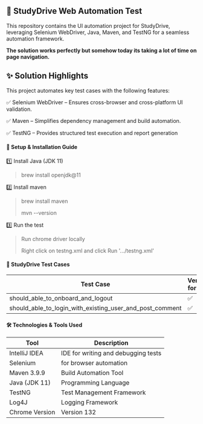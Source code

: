 ## 📌 StudyDrive Web Automation Test

This repository contains the UI automation project for StudyDrive, leveraging Selenium WebDriver, Java, Maven, and TestNG for a seamless automation framework.

**The solution works perfectly but somehow today its taking a lot of time on page navigation.**

## ✨ Solution Highlights
This project automates key test cases with the following features:

✅ Selenium WebDriver – Ensures cross-browser and cross-platform UI validation.

✅ Maven – Simplifies dependency management and build automation.

✅ TestNG – Provides structured test execution and report generation


#### 🚀 Setup & Installation Guide

1️⃣ Install Java (JDK 11)
> brew install openjdk@11

2️⃣ Install maven
>brew install maven
> 
> mvn --version

3️⃣ Run the test
> Run chrome driver locally
> 
> Right click on testng.xml and click Run '.../testng.xml'

#### 📌 StudyDrive Test Cases

| Test Case                                                | Verification for the Test |
|----------------------------------------------------------|---------------------------|
| should_able_to_onboard_and_logout                        | ✅                         |
| should_able_to_login_with_existing_user_and_post_comment | ✅                         |

#### 🛠️ Technologies & Tools Used

| Tool            | Description                         |
|-----------------|-------------------------------------|
| IntelliJ IDEA	  | IDE for writing and debugging tests |
| Selenium 	      | for browser automation              |
| Maven 3.9.9	    | Build Automation Tool               |
| Java (JDK 11)	  | Programming Language                |
| TestNG	         | Test Management Framework           |
| Log4J	          | Logging Framework                   |
| Chrome Version	 | Version 132                  |


